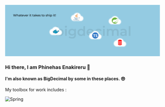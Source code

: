 ![alt text](https://github.com/Phinehas-1/Phinehas-1/blob/blob/bigdecimal%20social%20media%20banner.png)

### Hi there, I am Phinehas Enakireru 👋

#### I'm also known as BigDecimal by some in these places. 😎

My toolbox for work includes :

![Spring](https://img.shields.io/badge/spring-%236DB33F.svg?style=plastic&logo=spring&logoColor=white)

